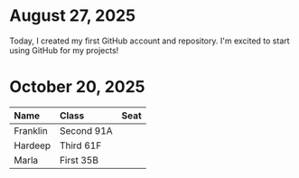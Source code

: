 # August 27, 2025

Today, I created my first GitHub account and repository. I'm excited to start using GitHub for my projects!

# October 20, 2025
| Name     | Class | Seat |
| :------- | :---- | :--- |
| Franklin |Second  91A     
| Hardeep  |Third   61F         
| Marla    |First   35B          

